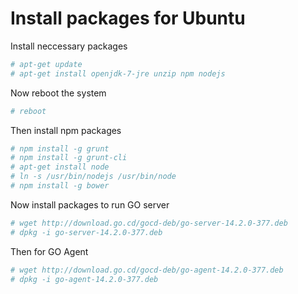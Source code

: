 # Install packages for Ubuntu

Install neccessary packages
```sh
# apt-get update
# apt-get install openjdk-7-jre unzip npm nodejs
```

Now reboot the system
```sh
# reboot
```


Then install npm packages
```sh
# npm install -g grunt
# npm install -g grunt-cli
# apt-get install node
# ln -s /usr/bin/nodejs /usr/bin/node
# npm install -g bower
```

Now install packages to run GO server
```sh
# wget http://download.go.cd/gocd-deb/go-server-14.2.0-377.deb
# dpkg -i go-server-14.2.0-377.deb
```

Then for GO Agent
```sh
# wget http://download.go.cd/gocd-deb/go-agent-14.2.0-377.deb
# dpkg -i go-agent-14.2.0-377.deb
```